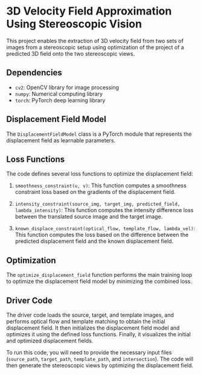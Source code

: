 # 3D Velocity Field Approximation Using Stereoscopic Vision

This project enables the extraction of 3D velocity field from two sets of images from a stereoscopic setup using 
optimization of the project of a predicted 3D field onto the two stereoscopic views.

## Dependencies
- `cv2`: OpenCV library for image processing
- `numpy`: Numerical computing library
- `torch`: PyTorch deep learning library

## Displacement Field Model

The `DisplacementFieldModel` class is a PyTorch module that represents the displacement field as learnable parameters.

## Loss Functions

The code defines several loss functions to optimize the displacement field:

1. `smoothness_constraint(u, v)`: This function computes a smoothness constraint loss based on the gradients of the displacement field.

2. `intensity_constraint(source_img, target_img, predicted_field, lambda_intensity)`: This function computes the intensity difference loss between the translated source image and the target image.

3. `known_displace_constraint(optical_flow, template_flow, lambda_vel)`: This function computes the loss based on the difference between the predicted displacement field and the known displacement field.

## Optimization

The `optimize_displacement_field` function performs the main training loop to optimize the displacement field model by minimizing the combined loss.

## Driver Code

The driver code loads the source, target, and template images, and performs optical flow and template matching to obtain the initial displacement field. It then initializes the displacement field model and optimizes it using the defined loss functions. Finally, it visualizes the initial and optimized displacement fields.

To run this code, you will need to provide the necessary input files (`source_path`, `target_path`, `template_path`, and `intersection`). The code will then generate the stereoscopic views by optimizing the displacement field.